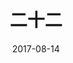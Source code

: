 ---
layout: movie-review
title: 二十二
description: >
  关于“慰安妇”的纪录片，意义大于内容。
category: 电影
img: assets/img/movie/before2020/二十二.webp
star: 5
date: 2017-08-14
---